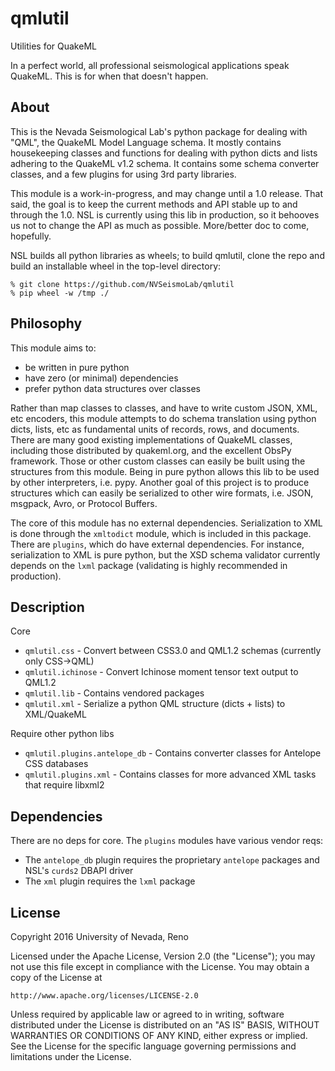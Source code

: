 qmlutil
=======
Utilities for QuakeML

In a perfect world, all professional seismological applications speak QuakeML. This is for when that doesn't happen.

About
-----
This is the Nevada Seismological Lab's python package for dealing with "QML", the QuakeML Model Language schema. It mostly contains housekeeping classes and functions for dealing with python dicts and lists adhering to the QuakeML v1.2 schema. It contains some schema converter classes, and a few plugins for using 3rd party libraries.

This module is a work-in-progress, and may change until a 1.0 release. That said, the goal is to keep the current methods and API stable up to and through the 1.0. NSL is currently using this lib in production, so it behooves us not to change the API as much as possible. More/better doc to come, hopefully.

NSL builds all python libraries as wheels; to build qmlutil, clone the repo and build an installable wheel in the top-level directory:
```shell
% git clone https://github.com/NVSeismoLab/qmlutil
% pip wheel -w /tmp ./
```

Philosophy
----------
This module aims to:
* be written in pure python
* have zero (or minimal) dependencies
* prefer python data structures over classes

Rather than map classes to classes, and have to write custom JSON, XML, etc encoders, this module attempts to do schema translation using python dicts, lists, etc as fundamental units of records, rows, and documents. There are many good existing implementations of QuakeML classes, including those distributed by quakeml.org, and the excellent ObsPy framework. Those or other custom classes can easily be built using the structures from this module. Being in pure python allows this lib to be used by other interpreters, i.e. pypy. Another goal of this project is to produce structures which can easily be serialized to other wire formats, i.e. JSON, msgpack, Avro, or Protocol Buffers.

The core of this module has no external dependencies. Serialization to XML is done through the `xmltodict` module, which is included in this package. There are `plugins`, which do have external dependencies. For instance, serialization to XML is pure python, but the XSD schema validator currently depends on the `lxml` package (validating is highly recommended in production).

Description
-----------
Core
* `qmlutil.css` - Convert between CSS3.0 and QML1.2 schemas (currently only CSS->QML)
* `qmlutil.ichinose` - Convert Ichinose moment tensor text output to QML1.2
* `qmlutil.lib` - Contains vendored packages
* `qmlutil.xml` - Serialize a python QML structure (dicts + lists) to XML/QuakeML

Require other python libs
* `qmlutil.plugins.antelope_db` - Contains converter classes for Antelope CSS databases
* `qmlutil.plugins.xml` - Contains classes for more advanced XML tasks that require libxml2

Dependencies
------------
There are no deps for core. The `plugins` modules have various vendor reqs:
* The `antelope_db` plugin requires the proprietary `antelope` packages and NSL's `curds2` DBAPI driver
* The `xml` plugin requires the `lxml` package

License
-------
Copyright 2016 University of Nevada, Reno

Licensed under the Apache License, Version 2.0 (the "License");
you may not use this file except in compliance with the License.
You may obtain a copy of the License at

    http://www.apache.org/licenses/LICENSE-2.0

Unless required by applicable law or agreed to in writing, software
distributed under the License is distributed on an "AS IS" BASIS,
WITHOUT WARRANTIES OR CONDITIONS OF ANY KIND, either express or implied.
See the License for the specific language governing permissions and
limitations under the License.

